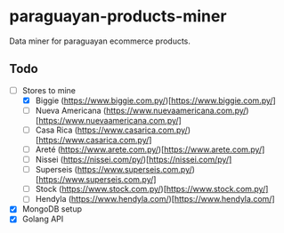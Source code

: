 # paraguayan-products-miner
Data miner for paraguayan ecommerce products.

## Todo
- [ ] Stores to mine
    - [x] Biggie (https://www.biggie.com.py/)[https://www.biggie.com.py/]
    - [ ] Nueva Americana (https://www.nuevaamericana.com.py/)[https://www.nuevaamericana.com.py/]
    - [ ] Casa Rica (https://www.casarica.com.py/)[https://www.casarica.com.py/]
    - [ ] Areté (https://www.arete.com.py/)[https://www.arete.com.py/]
    - [ ] Nissei (https://nissei.com/py/)[https://nissei.com/py/]
    - [ ] Superseis (https://www.superseis.com.py/)[https://www.superseis.com.py/]
    - [ ] Stock (https://www.stock.com.py/)[https://www.stock.com.py/]
    - [ ] Hendyla (https://www.hendyla.com/)[https://www.hendyla.com/]
- [x] MongoDB setup
- [x] Golang API